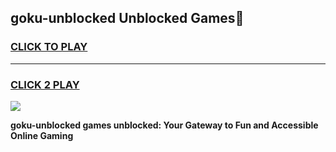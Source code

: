 
## goku-unblocked Unblocked Games👋
<h3>
<a href="https://news.freeplayer.one?title=goku-unblocked&ref=16F">CLICK TO PLAY</a></h3>
<hr>

<h3>
<a href="https://news.freeplayer.one?title=goku-unblocked&ref=16F">CLICK 2 PLAY</a>
  
</h3>

<a href="https://news.freeplayer.one?title=goku-unblocked&ref=16F/"><img src="https://clearcache.store/games.png"></a>


**goku-unblocked games unblocked: Your Gateway to Fun and Accessible Online Gaming**
